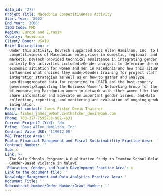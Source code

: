 ```yaml
---
data_id: '278'
Project Title: Macedonia Competitiveness Activity
Start Year: '2003'
End Year: '2006'
ISO3 Code: MKD
Region: Europe and Eurasia
Country: Macedonia
Client/ Donor: USAID
Brief Discription: >-
  Under this activity, DevTech supported Booz Allen Hamilton, Inc. to build the
  competitiveness of Macedonian enterprises in domestic, regional, and global
  markets. DevTech provided technical assistance in integrating gender into this
  activity.Key activities included:>Gender analysis to determine the current
  economic situation for women and men in Macedonia and how this situation
  influenced what choices they made;>Gender training for project staff in gender
  integration strategies as well as on how to gather and analyze
  sex-disaggregated data for reporting to USAID and the host-country
  government;>Supporting the Business Women's Networking Group for the purpose
  of encouraging Macedonian women to network with other women like themselves to
  share information and advocate on important gender issues; and>Data
  collection, reporting, and monitoring and evaluation of ongoing gender
  integration.
Point of contact: James Fisher Devin Thatcher
Email: fisher_james_w@bah.comthatcher_devin@bah.com
Phone: 703-377-7595703-902-4631
Current Project? (Y/N): 'No'
Prime: 'Booz Allen Hamilton, Inc'
Contract Value USD: '119612.00'
M&E Practice Area: ''
Public Financial Management and Fiscal Sustainability Practice Area: ''
Contract Number: ''
Sub: x
Link: >-
  The Safe Schools Program: A Qualitative Study to Examine School-Related
  Gender-Based Violence in Malawi
'Education, Gender, and Youth Development Practice Area': x
Link to the document file: ''
Knowledge Management and Data Analytics Practice Area: ''
Document Title: ''
Subcontract Number/Order Number/Grant Number: ''
---
```

